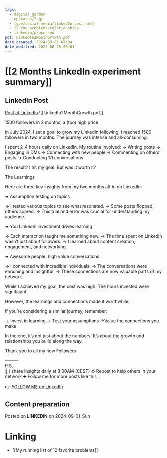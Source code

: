 ```yaml
---
tags:
  - digital_garden
  - epstatus/2-🪴
  - type/social-media/linkedIn-post-note
  - 12_fav_problems/relationships
  - linkedin/processed
pdf: LinkedIn2MonthGrowth.pdf
date_created: 2024-09-01 07:04
date_modified: 2025-06-25 00:01
---
```

# [[2 Months LinkedIn experiment summary]]

## LinkedIn Post

[Post at LinkedIn](https://www.linkedin.com/posts/sebastiankamilli_2-month-linkedin-growth-activity-7235889518959108097-4obp?utm_source=share&utm_medium=member_desktop)
![[LinkedIn2MonthGrowth.pdf]]

1500 followers in 2 months; a (too) high price

In July 2024, I set a goal to grow my LinkedIn following. I reached 1500 followers in two months. The journey was intense and all-consuming.

I spent 2-4 hours daily on LinkedIn. My routine involved:
→ Writing posts
→ Engaging in DMs
→ Connecting with new people
→ Commenting on others’ posts
→ Conducting 1:1 conversations

The result? I hit my goal. But was it worth it?

The Learnings

Here are three key insights from my two months all-in on LinkedIn:

➠ Assumption testing on topics 

→ I tested various topics to see what resonated.
→ Some posts flopped, others soared.
→ This trial and error was crucial for understanding my audience.

➠ You LinkedIn investment drives learning

→ Each interaction taught me something new.
→ The time spent on LinkedIn wasn’t just about followers.
→ I learned about content creation, engagement, and networking.

➠ Awesome people, high value conversations

→ I connected with incredible individuals.
→ The conversations were enriching and insightful.
→ These connections are now valuable parts of my network.

While I achieved my goal, the cost was high. 
The hours invested were significant. 

However, the learnings and connections made it worthwhile.

If you’re considering a similar journey, remember:

→ Invest in learning
→ Test your assumptions
→Value the connections you make

In the end, it’s not just about the numbers. 
It’s about the growth and relationships you build along the way.

Thank you to all my new Followers 

———  
P.S.  
🔔 I share insights daily at 8:00AM (CEST)
♻ Repost to help others in your network
➕ Follow me for more posts like this

👉 [FOLLOW ME on LinkedIn](https://www.linkedin.com/comm/mynetwork/discovery-see-all?usecase=PEOPLE_FOLLOWS&followMember=sebastiankamilli)

## Content preparation

Posted on **LINKEDIN** on 2024-09-01_Sun

# Linking

+ [[My running list of 12 favorite problems]]